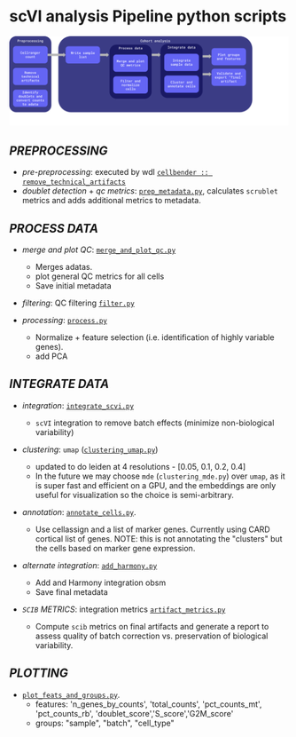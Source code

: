 # scVI analysis Pipeline python scripts

![Workflow diagram](../../../workflows/workflow_diagram.svg "Workflow diagram")

## _PREPROCESSING_
- _pre-preprocessing_: executed by wdl [`cellbender :: remove_technical_artifacts`](../../../workflows/preprocess/preprocess.wdl#L327-L350)
- _doublet detection_ + _qc metrics_: [`prep_metadata.py`](./main/prep_metadata.py), calculates `scrublet` metrics and adds additional metrics to metadata.


## _PROCESS DATA_
- _merge and plot QC_: [`merge_and_plot_qc.py`](./main/merge_and_plot_qc.py)
    - Merges adatas.
    - plot general QC metrics for all cells
    - Save initial metadata 

- _filtering_: QC filtering [`filter.py`](./main/filter.py)

- _processing_: [`process.py`](./main/process.py)
    - Normalize + feature selection (i.e. identification of highly variable genes).
    - add PCA

## _INTEGRATE DATA_

- _integration_: [`integrate_scvi.py`](./main/integrate_scvi.py)
    - `scVI` integration to remove batch effects (minimize non-biological variability)

- _clustering_: `umap` ([`clustering_umap.py`](./main/clustering_umap.py))
    - updated to do leiden at 4 resolutions - [0.05, 0.1, 0.2, 0.4]
    - In the future we may choose `mde` (`clustering_mde.py`) over `umap`, as it is super fast and efficient on a GPU, and the embeddings are only useful for visualization so the choice is semi-arbitrary.

- _annotation_: [`annotate_cells.py`](./main/annotate_cells.py).  
    - Use cellassign and a list of marker genes. Currently using CARD cortical list of genes.  NOTE: this is not annotating the "clusters" but the cells based on marker gene expression.

- _alternate integration_: [`add_harmony.py`](./main/add_harmony.py)
    - Add and Harmony integration obsm
    - Save final metadata


- _`SCIB` METRICS_: integration metrics [`artifact_metrics.py`](./main/artifact_metrics.py)
    - Compute `scib` metrics on final artifacts and generate a report to assess quality of batch correction vs. preservation of biological variability.


## _PLOTTING_
- [`plot_feats_and_groups.py`](./main/plot_feats_and_groups.py).  
    - features: 'n_genes_by_counts', 'total_counts', 'pct_counts_mt', 'pct_counts_rb', 'doublet_score','S_score','G2M_score'
    - groups: "sample", "batch", "cell_type"

